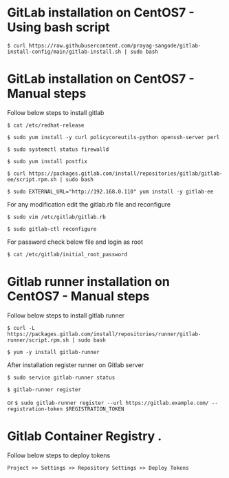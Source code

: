 
# GitLab installation on CentOS7 - Using bash script
`$ curl https://raw.githubusercontent.com/prayag-sangode/gitlab-install-config/main/gitlab-install.sh | sudo bash`

# GitLab installation on CentOS7 - Manual steps
Follow below steps to install gitlab 

`$ cat /etc/redhat-release`

`$ sudo yum install -y curl policycoreutils-python openssh-server perl`

`$ sudo systemctl status firewalld`

`$ sudo yum install postfix`

`$ curl https://packages.gitlab.com/install/repositories/gitlab/gitlab-ee/script.rpm.sh | sudo bash`

`$ sudo EXTERNAL_URL="http://192.168.0.110" yum install -y gitlab-ee`

For any modification edit the gitlab.rb file and reconfigure

`$ sudo vim /etc/gitlab/gitlab.rb`

`$ sudo gitlab-ctl reconfigure`

For password check below file and login as root

`$ cat /etc/gitlab/initial_root_password`

# Gitlab runner installation on CentOS7 - Manual steps
Follow below steps to install gitlab runner

`$ curl -L https://packages.gitlab.com/install/repositories/runner/gitlab-runner/script.rpm.sh | sudo bash`

`$ yum -y install gitlab-runner`

After installation register runner on Gitlab server

`$ sudo service gitlab-runner status`

`$ gitlab-runner register`

or 
`$ sudo gitlab-runner register --url https://gitlab.example.com/ --registration-token $REGISTRATION_TOKEN`

# Gitlab Container Registry .
Follow below steps to deploy tokens

`Project >> Settings >> Repository Settings >> Deploy Tokens`
